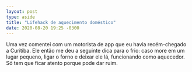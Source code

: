 ```yaml
---
layout: post
type: aside
title: "Lifehack de aquecimento doméstico"
date: 2020-08-20 19:25 -0300
---
```

Uma vez comentei com um motorista de app que eu havia recém-chegado a Curitiba. Ele então me deu a seguinte dica para o frio: caso more em um lugar pequeno, ligar o forno e deixar ele lá, funcionando como aquecedor. Só tem que ficar atento porque pode dar ruim.

